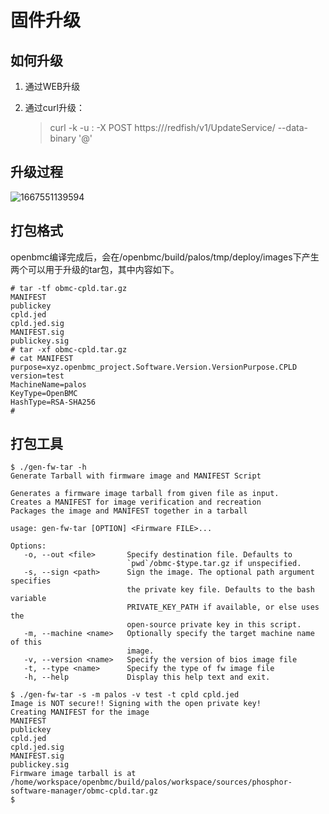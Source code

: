 # 固件升级

## 如何升级

1. 通过WEB升级

2. 通过curl升级：

   > curl -k -u <username>:<password> -X POST https://<BMCIP>/redfish/v1/UpdateService/ --data-binary '@<filename>'

## 升级过程

![1667551139594](softwaremanager.assets/1667551139594.png)

## 打包格式

openbmc编译完成后，会在/openbmc/build/palos/tmp/deploy/images下产生两个可以用于升级的tar包，其中内容如下。

```shell
# tar -tf obmc-cpld.tar.gz
MANIFEST
publickey
cpld.jed
cpld.jed.sig
MANIFEST.sig
publickey.sig
# tar -xf obmc-cpld.tar.gz
# cat MANIFEST
purpose=xyz.openbmc_project.Software.Version.VersionPurpose.CPLD
version=test
MachineName=palos
KeyType=OpenBMC
HashType=RSA-SHA256
#
```

## 打包工具

```shell
$ ./gen-fw-tar -h
Generate Tarball with firmware image and MANIFEST Script

Generates a firmware image tarball from given file as input.
Creates a MANIFEST for image verification and recreation
Packages the image and MANIFEST together in a tarball

usage: gen-fw-tar [OPTION] <Firmware FILE>...

Options:
   -o, --out <file>       Specify destination file. Defaults to
                          `pwd`/obmc-$type.tar.gz if unspecified.
   -s, --sign <path>      Sign the image. The optional path argument specifies
                          the private key file. Defaults to the bash variable
                          PRIVATE_KEY_PATH if available, or else uses the
                          open-source private key in this script.
   -m, --machine <name>   Optionally specify the target machine name of this
                          image.
   -v, --version <name>   Specify the version of bios image file
   -t, --type <name>      Specify the type of fw image file
   -h, --help             Display this help text and exit.

$ ./gen-fw-tar -s -m palos -v test -t cpld cpld.jed
Image is NOT secure!! Signing with the open private key!
Creating MANIFEST for the image
MANIFEST
publickey
cpld.jed
cpld.jed.sig
MANIFEST.sig
publickey.sig
Firmware image tarball is at /home/workspace/openbmc/build/palos/workspace/sources/phosphor-software-manager/obmc-cpld.tar.gz
$
```

